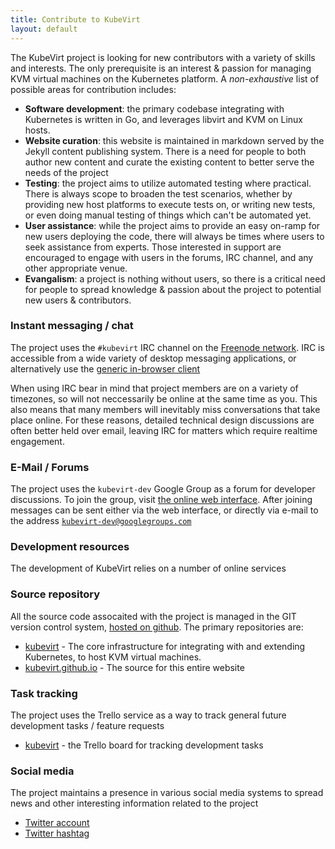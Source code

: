 ```yaml
---
title: Contribute to KubeVirt
layout: default
---
```


The KubeVirt project is looking for new contributors with a variety of skills
and interests. The only prerequisite is an interest & passion for managing KVM
virtual machines on the Kubernetes platform. A *non-exhaustive* list of possible
areas for contribution includes:

* **Software development**: the primary codebase integrating with Kubernetes is
written in Go, and leverages libvirt and KVM on Linux hosts.
* **Website curation**: this website is maintained in markdown served by the
Jekyll content publishing system. There is a need for people to both author new
content and curate the existing content to better serve the needs of the project
* **Testing**: the project aims to utilize automated testing where practical.
There is always scope to broaden the test scenarios, whether by providing new
host platforms to execute tests on, or writing new tests, or even doing manual
testing of things which can't be automated yet.
* **User assistance**: while the project aims to provide an easy on-ramp for
new users deploying the code, there will always be times where users to seek
assistance from experts. Those interested in support are encouraged to engage
with users in the forums, IRC channel, and any other appropriate venue.
* **Evangalism**: a project is nothing without users, so there is a critical
need for people to spread knowledge & passion about the project to potential
new users & contributors.


### Instant messaging / chat

The project uses the ``#kubevirt`` IRC channel on the [Freenode
network](https://irc.freenode.net). IRC is accessible from a wide variety of
desktop messaging applications, or alternatively use the [generic in-browser
client](https://kiwiirc.com/client/irc.freenode.net/kubevirt)

When using IRC bear in mind that project members are on a variety of timezones,
so will not neccessarily be online at the same time as you. This also means
that many members will inevitably miss conversations that take place online.
For these reasons, detailed technical design discussions are often better held
over email, leaving IRC for matters which require realtime engagement.

### E-Mail / Forums

The project uses the ``kubevirt-dev`` Google Group as a forum for developer
discussions. To join the group, visit [the online web
interface](https://groups.google.com/forum/#!forum/kubevirt-dev). After joining
messages can be sent either via the web interface, or directly via e-mail to
the address [``kubevirt-dev@googlegroups.com``](mailto:kubevirt-dev@googlegroups.com)

### Development resources

The development of KubeVirt relies on a number of online services

### Source repository

All the source code assocaited with the project is managed in the GIT version
control system, [hosted on github](https://github.com/kubevirt/). The primary
repositories are:

* [kubevirt](https://github.com/kubevirt/kubevirt) - The core infrastructure for integrating with and extending Kubernetes, to host KVM virtual machines.
* [kubevirt.github.io](https://github.com/kubevirt/kubevirt.github.io) - The source for this entire website

### Task tracking

The project uses the Trello service as a way to track general future development
tasks / feature requests

* [kubevirt](https://trello.com/b/50CuosoD/kubevirt) - the Trello board for tracking development tasks

### Social media

The project maintains a presence in various social media systems to spread news
and other interesting information related to the project

* [Twitter account](https://twitter.com/kubevirt)
* [Twitter hashtag](https://twitter.com/hashtag/kubevirt)
